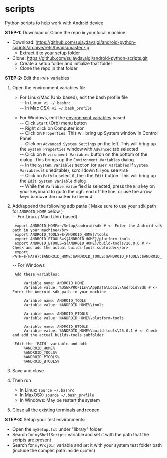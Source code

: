 # scripts

Python scripts to help work with Android device

**STEP-1:**
Download or Clone the repo in your local machine
- Download: https://github.com/sujaydavalgi/android-python-scripts/archive/refs/heads/master.zip
  - Extract it to your setup folder
- Clone: https://github.com/sujaydavalgi/android-python-scripts.git
  - Create a setup folder and initialize that folder
  - Clone the repo in that folder

**STEP-2:**
Edit the `PATH` variables

1. Open the environment variables file

	- For Linux/Mac (Unix based), edit the bash profile file</br>
  	-- In Linux: `vi ~/.bashrc`</br>
  	-- In Mac OSX: `vi ~/.bash_profile`</br>
  
	- For Windows, edit the [environment variables](http://www.360logica.com/blog/how-to-set-path-environmental-variable-for-sdk-in-windows/) based</br>
  	-- Click `Start` (Orb) menu button</br>
	  -- Right click on Computer icon</br>
	  -- Click on `Properties`. This will bring up System window in Control Panel</br>
	  -- Click on `Advanced System Settings` on the left. This will bring up the `System Properties` window with `Advanced` tab selected </br>
	  -- Click on `Environment Variables` button on the bottom of the dialog. This brings up the `Environment Variables` dialog</br>
	  -- In the `System Variables` section (or `User variables` if `System Variables` is uneditable), scroll down till you see `Path`</br>
	  -- Click on `Path` to select it, then the `Edit` button. This will bring up the `Edit System Variable` dialog</br>
	  -- While the `Variable value` field is selected, press the `End` key on your keyboard to go to the right end of the line, or use the arrow keys to move the marker to the end</br>

2. Add/append the following adb paths ( Make sure to use your sdk path for `ANDROID_HOME` below )</br>
	-- For Linux / Mac (Unix based)</br>
 
   		export ANDROID_HOME=~/Setup/android/sdk # <- Enter the Android sdk path in your machine</br>  
   		export ANDROID_TOOLS=${ANDROID_HOME}/tools
   		export ANDROID_PTOOLS=${ANDROID_HOME}/platform-tools
   		export ANDROID_BTOOLS=${ANDROID_HOME}/build-tools/26.0.0 # <- Check and add the actual builds-tools subfolder</br>
   		export PATH=${PATH}:$ANDROID_HOME:$ANDROID_TOOLS:$ANDROID_PTOOLS:$ANDROID_BTOOLS:$ANDROID_TOOLS/bin
	
	 -- For Windows</br>
	
		Add these variables:
			
			Variable name: ANDROID_HOME
			Variable value: %USERPROFILE%\AppData\Local\Android\Sdk # <- Enter the Android sdk path in your machine
	
			Variable name: ANDROID_TOOLS
			Variable value: %ANDROID_HOME%\tools
	
			Variable name: ANDROID_PTOOLS
			Variable value: %ANDROID_HOME%\platform-tools
	
			Variable name: ANDROID_BTOOLS
			Variable value: %ANDROID_HOME%\build-tools\26.0.1 # <- Check and add the actual builds-tools subfolder
			
		Edit the `PATH` variable and add:
			%ANDROID_HOME%
			%ANDROID_TOOLS%
			%ANDROID_PTOOLS%
			%ANDROID_BTOOLS%

4. Save and close</br>

5. Then run
	 - In Linux: `source ~/.bashrc`</br>
	 - In MaxOSX: `source ~/.bash_profile`</br>
	 - In Windows: May be restart the system

6. Close all the existing terminals and reopen

**STEP-3:**
Setup your test environments:
 - Open the `mySetup.txt` under "library" folder
  - Search for `myShellScripts` variable and set it with the path that the scripts are present
  - Search for `myProjDir` variable and set it with your system test folder path (include the complet path inside quotes)
